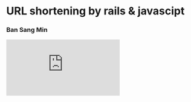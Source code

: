 # URL shortening by rails & javascipt
### Ban Sang Min
![URI_SHORTENING](https://www.facebook.com/photo.php?fbid=1736269003064610&set=a.411614902196700.116326.100000445817108&type=3&theater)